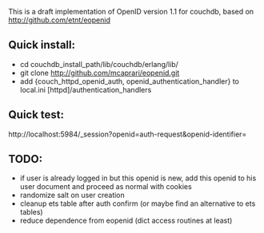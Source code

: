 This is a draft implementation of OpenID version 1.1 for couchdb,
based on http://github.com/etnt/eopenid

Quick install:
--------------
   * cd couchdb_install_path/lib/couchdb/erlang/lib/
   * git clone http://github.com/mcaprari/eopenid.git
   * add {couch_httpd_openid_auth, openid_authentication_handler} to local.ini [httpd]/authentication_handlers
  
Quick test:
----------
http://localhost:5984/_session?openid=auth-request&openid-identifier=<your openid>

TODO:
----
   * if user is already logged in but this openid is new, add this openid to his user document
and proceed as normal with cookies
   * randomize salt on user creation
   * cleanup ets table after auth confirm (or maybe find an alternative to ets tables)
   * reduce dependence from eopenid (dict access routines at least)
   